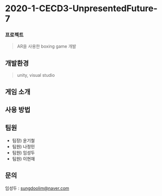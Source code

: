 # 2020-1-CECD3-UnpresentedFuture-7

### 프로젝트
> AR을 사용한 boxing game 개발

## 개발환경
> unity, visual studio

## 게임 소개

## 사용 방법

## 팀원

- 팀장) 윤기철
- 팀원) 나정민
- 팀원) 임성두
- 팀원) 이현재

## 문의
임성두 : [sungdoolim@naver.com](mailto:sungdoolim@naver.com)
